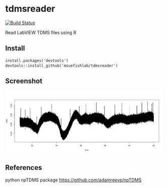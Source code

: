 # tdmsreader

[![Build Status](https://travis-ci.org/msuefishlab/tdmsreader.svg?branch=master)](https://travis-ci.org/msuefishlab/tdmsreader)

Read LabVIEW TDMS files using R


## Install

    install.packages('devtools')
    devtools::install_github('msuefishlab/tdmsreader')


## Screenshot

![](img/test.png)


## References

python npTDMS package https://github.com/adamreeve/npTDMS

